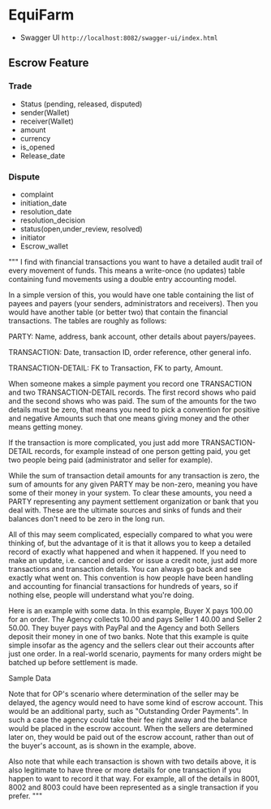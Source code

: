 # EquiFarm

- Swagger UI `http://localhost:8082/swagger-ui/index.html`

## Escrow Feature

### Trade

- Status (pending, released, disputed)
- sender(Wallet)
- receiver(Wallet)
- amount
- currency
- is_opened
- Release_date

### Dispute

- complaint
- initiation_date
- resolution_date
- resolution_decision
- status(open,under_review, resolved)
- initiator
- Escrow_wallet



"""
I find with financial transactions you want to have a detailed audit trail of every movement of funds. This means a write-once (no updates) table containing fund movements using a double entry accounting model.

In a simple version of this, you would have one table containing the list of payees and payers (your senders, administrators and receivers). Then you would have another table (or better two) that contain the financial transactions. The tables are roughly as follows:

PARTY: Name, address, bank account, other details about payers/payees.

TRANSACTION: Date, transaction ID, order reference, other general info.

TRANSACTION-DETAIL: FK to Transaction, FK to party, Amount.

When someone makes a simple payment you record one TRANSACTION and two TRANSACTION-DETAIL records. The first record shows who paid and the second shows who was paid. The sum of the amounts for the two details must be zero, that means you need to pick a convention for positive and negative Amounts such that one means giving money and the other means getting money.

If the transaction is more complicated, you just add more TRANSACTION-DETAIL records, for example instead of one person getting paid, you get two people being paid (administrator and seller for example).

While the sum of transaction detail amounts for any transaction is zero, the sum of amounts for any given PARTY may be non-zero, meaning you have some of their money in your system. To clear these amounts, you need a PARTY representing any payment settlement organization or bank that you deal with. These are the ultimate sources and sinks of funds and their balances don't need to be zero in the long run.

All of this may seem complicated, especially compared to what you were thinking of, but the advantage of it is that it allows you to keep a detailed record of exactly what happened and when it happened. If you need to make an update, i.e. cancel and order or issue a credit note, just add more transactions and transaction details. You can always go back and see exactly what went on. This convention is how people have been handling and accounting for financial transactions for hundreds of years, so if nothing else, people will understand what you're doing.

Here is an example with some data. In this example, Buyer X pays 100.00 for an order. The Agency collects 10.00 and pays Seller 1 40.00 and Seller 2 50.00. They buyer pays with PayPal and the Agency and both Sellers deposit their money in one of two banks. Note that this example is quite simple insofar as the agency and the sellers clear out their accounts after just one order. In a real-world scenario, payments for many orders might be batched up before settlement is made.

Sample Data

Note that for OP's scenario where determination of the seller may be delayed, the agency would need to have some kind of escrow account. This would be an additional party, such as "Outstanding Order Payments". In such a case the agency could take their fee right away and the balance would be placed in the escrow account. When the sellers are determined later on, they would be paid out of the escrow account, rather than out of the buyer's account, as is shown in the example, above.

Also note that while each transaction is shown with two details above, it is also legitimate to have three or more details for one transaction if you happen to want to record it that way. For example, all of the details in 8001, 8002 and 8003 could have been represented as a single transaction if you prefer.
"""
